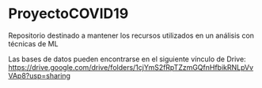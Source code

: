 # ProyectoCOVID19
Repositorio destinado a mantener los recursos utilizados en un análisis con técnicas de ML

Las bases de datos pueden encontrarse en el siguiente vínculo de Drive:
https://drive.google.com/drive/folders/1cjYmS2fRpTZzmGQfnHfbikRNLpVvVAp8?usp=sharing

